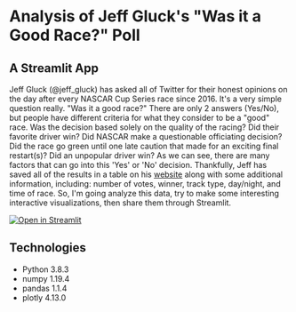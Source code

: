# Analysis of Jeff Gluck's "Was it a Good Race?" Poll
## A Streamlit App

Jeff Gluck (@jeff_gluck) has asked all of Twitter for
their honest opinions on the day after every NASCAR Cup Series
race since 2016. It's a very simple question really. "Was it a
good race?" There are only 2 answers (Yes/No), but people have
different criteria for what they consider to be a "good" race.
Was the decision based solely on the quality of the racing?
Did their favorite driver win? Did NASCAR make a questionable
officiating decision? Did the race go green until one late
caution that made for an exciting final restart(s)? Did an
unpopular driver win? As we can see, there are many factors that
can go into this 'Yes' or 'No' decision. Thankfully,
Jeff has saved all of the results in a table on his [website](https://jeffgluck.com) along with some additional information,
including: number of votes, winner, track type, day/night, and
time of race. So, I'm going analyze this data, try to make
some interesting interactive visualizations, then share them
through Streamlit.

[![Open in Streamlit](https://static.streamlit.io/badges/streamlit_badge_black_white.svg)](https://share.streamlit.io/dcribb19/race_poll/main/race_poll_app.py)

## Technologies
 - Python 3.8.3
 - numpy 1.19.4
 - pandas 1.1.4
 - plotly 4.13.0